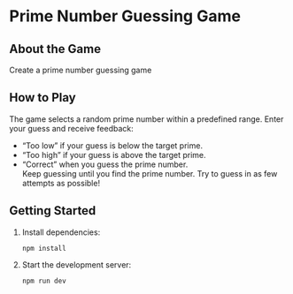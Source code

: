 # Prime Number Guessing Game

## About the Game

Create a prime number guessing game

## How to Play

The game selects a random prime number within a predefined range. Enter your guess and receive feedback:
- “Too low” if your guess is below the target prime.
- “Too high” if your guess is above the target prime.
- “Correct” when you guess the prime number.  
Keep guessing until you find the prime number. Try to guess in as few attempts as possible!

## Getting Started

1. Install dependencies:  
   ```
   npm install
   ```
2. Start the development server:  
   ```
   npm run dev
   ```